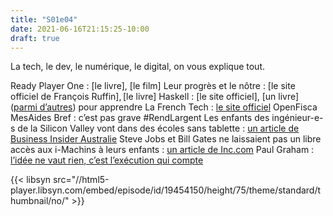 ```yaml
---
title: "S01e04"
date: 2021-06-16T21:15:25-10:00
draft: true
---
```


La tech, le dev, le numérique, le digital, on vous explique tout.

Ready Player One : [le livre], [le film]
Leur progrès et le nôtre : [le site officiel de François Ruffin], [le livre] 
Haskell : [le site officiel], [un livre] ([parmi d’autres]()) pour apprendre
La French Tech : [le site officiel]()
OpenFisca
MesAides
Bref : c’est pas grave
#RendLargent
Les enfants des ingénieur-e-s de la Silicon Valley vont dans des écoles sans tablette : [un article de Business Insider Australie](https://www.businessinsider.com.au/basis-independent-silicon-valley-is-an-anti-tech-school-2018-2)
Steve Jobs et Bill Gates ne laissaient pas un libre accès aux i-Machins à leurs enfants : [un article de Inc.com](https://www.inc.com/jessica-stillman/why-steve-jobs-bill-gates-both-severely-limited-their-kids-tech-use.html)
Paul Graham : [l’idée ne vaut rien, c’est l’exécution qui compte](https://www.businessinsider.com.au/basis-independent-silicon-valley-is-an-anti-tech-school-2018-2)

{{< libsyn src="//html5-player.libsyn.com/embed/episode/id/19454150/height/75/theme/standard/thumbnail/no/" >}}